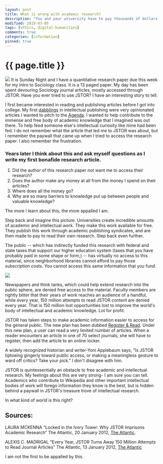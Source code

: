 ```yaml
---
layout: post
title: What is wrong with academic research?
description: "You and your university have to pay thousands of dollars every year to read research you fund and they create. The public can't access the research it funds. In what kind of world is this right?"
modified: 2018-03-05
tags: [ethics, digital-humanities]
comments: true
categories: [information]
pinned: true
---
```

{{ page.title }}
================
![](https://cdn.dribbble.com/users/97602/screenshots/2466962/film01.gif)
It is Sunday Night and I have a quantitative research paper due this week for my Intro to Sociology class. It is a 13 paged paper. My day has been spent devouring Sociology journal articles, mostly accessed through JSTOR. Have you ever tried to use JSTOR? I have an interesting story to tell.

I first became interested in reading and publishing articles before I got into college. My first [dabblings](https://www.africanexponent.com/bpost/4684-how-can-young-people-speed-up-the-response-to-climate-change) in intellectual publishing were very opinionated articles I wanted to pitch to the [Agenda](https://www.weforum.org/agenda/). I wanted to help contribute to the immense and free body of academic knowledge that I imagined was out there. To help feed someone else's intellectual curiosity like mine had been fed. I do not remember what the article that led me to JSTOR was about, but I remember the paywall that came up when I tried to access the research paper. I also remember the frustration.

### Years later I think about this and ask myself questions as I write my first bonafide research article.

1. Did the author of this research paper not want me to access their research?
2. Does the author make any money at all from the money I spend on their articles?
3. Where does all the money go?
4. Why are so many barriers to knowledge put up between people and valuable knowledge?

The more I learn about this, the more appalled I am.

Step back and imagine this picture. Universities create incredible amounts of academic and intellectual work. They make this work available for free. They publish this work through academic publishing syndicates, and are then made to pay to read their own research. Step back even further.

The public -- which has indirectly funded this research with federal and state taxes that support our higher education system (taxes that you have probably paid in some shape or form,) -- has virtually no access to this material, since neighborhood libraries cannot afford to pay those subscription costs. You cannot access this same information that you fund.

![](https://cdn.dribbble.com/users/375099/screenshots/2829992/icon_pay.png)

 Newspapers and think tanks, which could help extend research into the public sphere, are denied free access to the material. Faculty members are rightly bitter that their years of work reaches an audience of a handful, while every year, 150 million attempts to read JSTOR content are denied every year. That is 150 million lost opportunities lost to improve the world's body of intellectual and academic knowledge. Lot for profit.

 JSTOR has taken steps to make academic information easier to access for the general public. The new plan has been dubbed [Register & Read](http://about.jstor.org/rr). Under this new plan, a user can read a very limited number of articles. When a reader encounters an article in one of 70 select journals, she will have to register, then add the article to an online locker.

 A widely recognized historian and writer-Yoni Applebaum says, "Is JSTOR tiptoeing gingerly toward public access, or making a meaningless gesture to ward off critics? Take your pick." I don't disagree with him.

 JSTOR is quintessentially an obstacle to free academic and intellectual research. My feelings about this are very strong- I am sure you can tell. Academics who contribute to Wikipedia and other important intellectual bodies of work will forego information they know is the best, but is hidden behind a paywall in JSTOR's treasure trove of intellectual research.

 In what kind of world is this right?

## Sources:
LAURA MCKENNA “Locked in the Ivory Tower: Why JSTOR Imprisons Academic Research” The Atlantic, 20 January 2012,
[The Atlantic](https://www.theatlantic.com/business/archive/2012/01/locked-in-the-ivory-tower-why-jstor-imprisons-academic-research/251649/).

ALEXIS C. MADRIGAL "Every Year, JSTOR Turns Away 150 Million Attempts to Read Journal Articles" The Atlantic, 13 January 2012, [The Atlantic](https://www.theatlantic.com/technology/archive/2012/01/every-year-jstor-turns-away-150-million-attempts-to-read-journal-articles/251382/)

I am not the first to be appalled by this.
